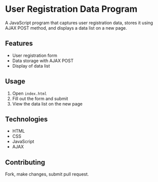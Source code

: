 # User Registration Data Program
A JavaScript program that captures user registration data, stores it using AJAX POST method, and displays a data list on a new page.
## Features
- User registration form
- Data storage with AJAX POST
- Display of data list
## Usage
1. Open `index.html`
2. Fill out the form and submit
3. View the data list on the new page
## Technologies
- HTML
- CSS
- JavaScript
- AJAX
## Contributing
Fork, make changes, submit pull request.
